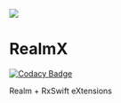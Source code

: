![](https://travis-ci.org/Urotea/RealmX.svg?branch=master)

# RealmX

[![Codacy Badge](https://api.codacy.com/project/badge/Grade/9b98b4b55ac04eaead8b966abbeab924)](https://app.codacy.com/app/Urotea/RealmX?utm_source=github.com&utm_medium=referral&utm_content=Urotea/RealmX&utm_campaign=Badge_Grade_Dashboard)

Realm + RxSwift eXtensions

